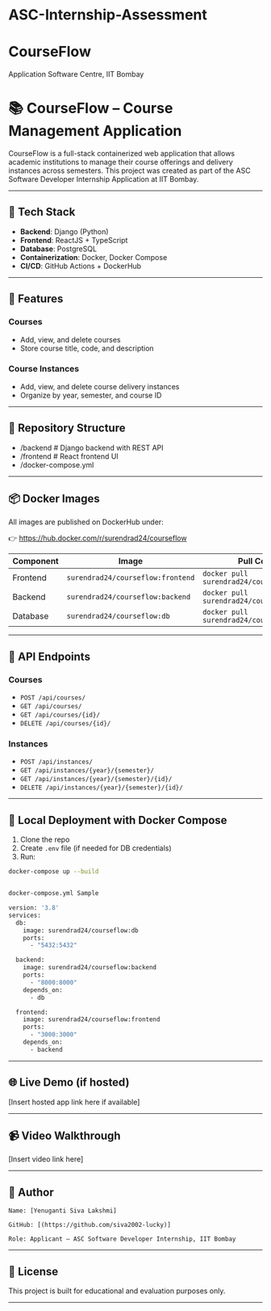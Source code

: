 # ASC-Internship-Assessment

# CourseFlow
Application Software Centre, IIT Bombay

# 📚 CourseFlow – Course Management Application

CourseFlow is a full-stack containerized web application that allows academic institutions to manage their course offerings and delivery instances across semesters. This project was created as part of the ASC Software Developer Internship Application at IIT Bombay.

---

## 🔧 Tech Stack

- **Backend**: Django (Python)
- **Frontend**: ReactJS + TypeScript
- **Database**: PostgreSQL
- **Containerization**: Docker, Docker Compose
- **CI/CD**: GitHub Actions + DockerHub

---

## 🚀 Features

### Courses
- Add, view, and delete courses
- Store course title, code, and description

### Course Instances
- Add, view, and delete course delivery instances
- Organize by year, semester, and course ID

---

## 📂 Repository Structure

- /backend # Django backend with REST API
- /frontend # React frontend UI
- /docker-compose.yml


---

## 📦 Docker Images

All images are published on DockerHub under:

👉 https://hub.docker.com/r/surendrad24/courseflow

| Component | Image | Pull Command |
|----------|--------|------------------------|
| Frontend | `surendrad24/courseflow:frontend` | `docker pull surendrad24/courseflow:frontend` |
| Backend  | `surendrad24/courseflow:backend`  | `docker pull surendrad24/courseflow:backend` |
| Database | `surendrad24/courseflow:db`       | `docker pull surendrad24/courseflow:db` |

---

## 🧪 API Endpoints

### Courses
- `POST /api/courses/`
- `GET /api/courses/`
- `GET /api/courses/{id}/`
- `DELETE /api/courses/{id}/`

### Instances
- `POST /api/instances/`
- `GET /api/instances/{year}/{semester}/`
- `GET /api/instances/{year}/{semester}/{id}/`
- `DELETE /api/instances/{year}/{semester}/{id}/`

---

## 🐳 Local Deployment with Docker Compose

1. Clone the repo
2. Create `.env` file (if needed for DB credentials)
3. Run:
```bash
docker-compose up --build


docker-compose.yml Sample

version: '3.8'
services:
  db:
    image: surendrad24/courseflow:db
    ports:
      - "5432:5432"

  backend:
    image: surendrad24/courseflow:backend
    ports:
      - "8000:8000"
    depends_on:
      - db

  frontend:
    image: surendrad24/courseflow:frontend
    ports:
      - "3000:3000"
    depends_on:
      - backend
```

---

## 🌐 Live Demo (if hosted)

[Insert hosted app link here if available]

---

## 📹 Video Walkthrough

[Insert video link here]

---

## 🙋 Author

    Name: [Yenuganti Siva Lakshmi]

    GitHub: [(https://github.com/siva2002-lucky)]

    Role: Applicant – ASC Software Developer Internship, IIT Bombay

---

## 📝 License

This project is built for educational and evaluation purposes only.

---
